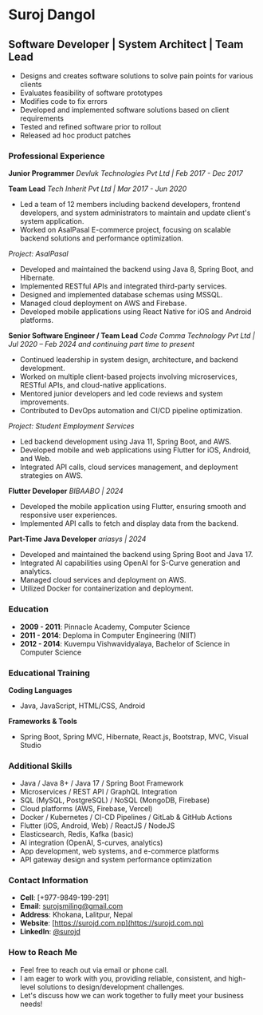 # Suroj Dangol

## Software Developer | System Architect | Team Lead

* Designs and creates software solutions to solve pain points for various clients
* Evaluates feasibility of software prototypes
* Modifies code to fix errors
* Developed and implemented software solutions based on client requirements
* Tested and refined software prior to rollout
* Released ad hoc product patches

### Professional Experience

**Junior Programmer**
*Devluk Technologies Pvt Ltd | Feb 2017 - Dec 2017*

**Team Lead**
*Tech Inherit Pvt Ltd | Mar 2017 - Jun 2020*

* Led a team of 12 members including backend developers, frontend developers, and system administrators to maintain and update client's system application.
* Worked on AsalPasal E-commerce project, focusing on scalable backend solutions and performance optimization.

*Project: AsalPasal*
* Developed and maintained the backend using Java 8, Spring Boot, and Hibernate.
* Implemented RESTful APIs and integrated third-party services.
* Designed and implemented database schemas using MSSQL.
* Managed cloud deployment on AWS and Firebase.
* Developed mobile applications using React Native for iOS and Android platforms.


**Senior Software Engineer / Team Lead**
*Code Comma Technology Pvt Ltd | Jul 2020 – Feb 2024*
*and continuing part time to present*

* Continued leadership in system design, architecture, and backend development.
* Worked on multiple client-based projects involving microservices, RESTful APIs, and cloud-native applications.
* Mentored junior developers and led code reviews and system improvements.
* Contributed to DevOps automation and CI/CD pipeline optimization.

*Project: Student Employment Services*

* Led backend development using Java 11, Spring Boot, and AWS.
* Developed mobile and web applications using Flutter for iOS, Android, and Web.
* Integrated API calls, cloud services management, and deployment strategies on AWS.

**Flutter Developer**
*BIBAABO | 2024*

* Developed the mobile application using Flutter, ensuring smooth and responsive user experiences.
* Implemented API calls to fetch and display data from the backend.

**Part-Time Java Developer**
*ariasys | 2024*

* Developed and maintained the backend using Spring Boot and Java 17.
* Integrated AI capabilities using OpenAI for S-Curve generation and analytics.
* Managed cloud services and deployment on AWS.
* Utilized Docker for containerization and deployment.

### Education

* **2009 - 2011**: Pinnacle Academy, Computer Science
* **2011 - 2014**: Deploma in Computer Engineering (NIIT)
* **2012 - 2014**: Kuvempu Vishwavidyalaya, Bachelor of Science in Computer Science

### Educational Training

**Coding Languages**

* Java, JavaScript, HTML/CSS, Android

**Frameworks & Tools**

* Spring Boot, Spring MVC, Hibernate, React.js, Bootstrap,  MVC, Visual Studio

### Additional Skills

* Java / Java 8+ / Java 17 / Spring Boot Framework
* Microservices / REST API / GraphQL Integration
* SQL (MySQL, PostgreSQL) / NoSQL (MongoDB, Firebase)
* Cloud platforms (AWS, Firebase, Vercel)
* Docker / Kubernetes / CI-CD Pipelines / GitLab & GitHub Actions
* Flutter (iOS, Android, Web) / ReactJS / NodeJS
* Elasticsearch, Redis, Kafka (basic)
* AI integration (OpenAI, S-curves, analytics)
* App development, web systems, and e-commerce platforms
* API gateway design and system performance optimization


### Contact Information

- **Cell**: [+977-9849-199-291]
- **Email**: surojsmiling@gmail.com
- **Address**: Khokana, Lalitpur, Nepal
- **Website**: [https://surojd.com.np](https://surojd.com.np)
- **LinkedIn**: [@surojd](https://www.linkedin.com/in/surojd/)

### How to Reach Me

- Feel free to reach out via email or phone call.
- I am eager to work with you, providing reliable, consistent, and high-level solutions to design/development challenges.
- Let's discuss how we can work together to fully meet your business needs!
 
